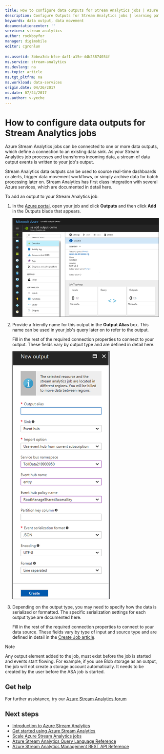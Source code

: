 ```yaml
---
title: How to configure data outputs for Stream Analytics jobs | Azure
description: Configure Outputs for Stream Analytics jobs | learning path segment.
keywords: data output, data movement
documentationcenter: ''
services: stream-analytics
author: rockboyfor
manager: digimobile
editor: cgronlun

ms.assetid: 3bbea3da-bfce-4af1-a15e-d4b23874034f
ms.service: stream-analytics
ms.devlang: na
ms.topic: article
ms.tgt_pltfrm: na
ms.workload: data-services
origin.date: 04/26/2017
ms.date: 07/24/2017
ms.author: v-yeche
---
```


# How to configure data outputs for Stream Analytics jobs

Azure Stream Analytics jobs can be connected to one or more data outputs, which define a connection to an existing data sink. As your Stream Analytics job processes and transforms incoming data, a stream of data output events is written to your job's output.

Stream Analytics data outputs can be used to source real-time dashboards or alerts, trigger data movement workflows, or simply archive data for batch processing later on. Stream Analytics has first class integration with several Azure services, which are documented in detail here.

To add an output to your Stream Analytics job:

1. In the [Azure portal](https://portal.azure.cn), open your job and click **Outputs** and then click **Add** in the Outputs blade that appears.

    ![Add Outputs](./media/stream-analytics-add-outputs/1-stream-analytics-add-outputs.png)  

2. Provide a friendly name for this output in the **Output Alias** box. This name can be used in your job's query later on to refer to the output.  

    Fill in the rest of the required connection properties to connect to your output.  These fields vary by output type and are defined in detail here.  

    ![Choose data movement type](./media/stream-analytics-add-outputs/2-stream-analytics-add-outputs.png)  

3. Depending on the output type, you may need to specify how the data is serialized or formatted. The specific serialization settings for each output type are documented here.

    Fill in the rest of the required connection properties to connect to your data source. These fields vary by type of input and source type and are defined in detail in the [Create Job article](stream-analytics-create-a-job.md).  

> [!Note]
>
> Any output element added to the job, must exist before the job is started and events start flowing. For example, if you use Blob storage as an output, the job will not create a storage account automatically. It needs to be created by the user before the ASA job is started.
> 

## Get help
For further assistance, try our [Azure Stream Analytics forum](https://social.msdn.microsoft.com/Forums/home?forum=AzureStreamAnalytics)

## Next steps
* [Introduction to Azure Stream Analytics](stream-analytics-introduction.md)
* [Get started using Azure Stream Analytics](stream-analytics-real-time-fraud-detection.md)
* [Scale Azure Stream Analytics jobs](stream-analytics-scale-jobs.md)
* [Azure Stream Analytics Query Language Reference](https://msdn.microsoft.com/library/azure/dn834998.aspx)
* [Azure Stream Analytics Management REST API Reference](https://msdn.microsoft.com/library/azure/dn835031.aspx)

<!--Update_Description: update link-->
